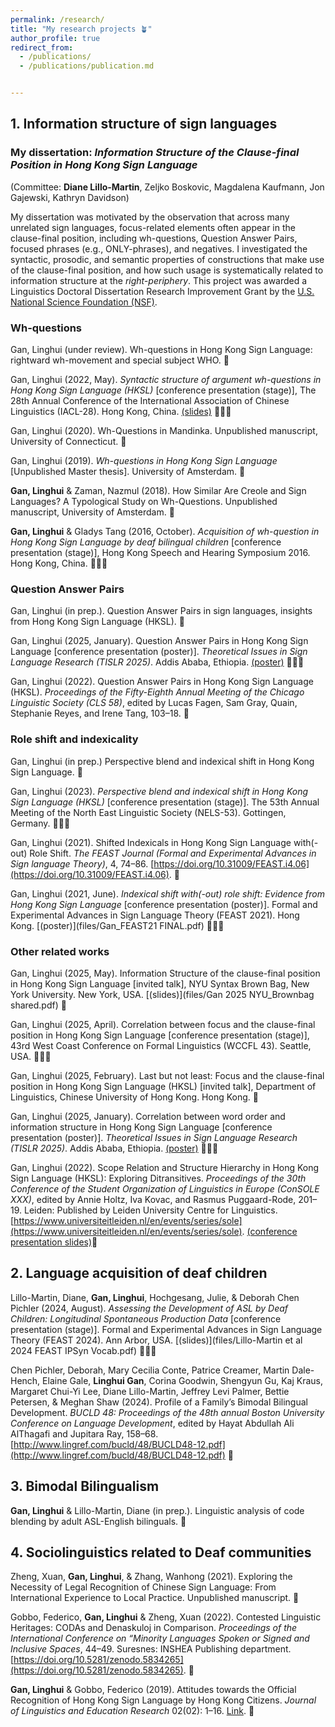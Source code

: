 ```yaml
---
permalink: /research/
title: "My research projects 🪴"
author_profile: true
redirect_from: 
  - /publications/
  - /publications/publication.md


---
```


## 1. Information structure of sign languages 
### My dissertation: *Information Structure of the Clause-final Position in Hong Kong Sign Language* 
(Committee: **Diane Lillo-Martin**, Zeljko Boskovic, Magdalena Kaufmann, Jon Gajewski, Kathryn Davidson)

My dissertation was motivated by the observation that across many unrelated sign languages, focus-related elements often appear in the clause-final position, including wh-questions, Question Answer Pairs, focused phrases (e.g., ONLY-phrases), and negatives. I investigated the syntactic, prosodic, and semantic properties of constructions that make use of the clause-final position, and how such usage is systematically related to information structure at the *right-periphery*. This project was awarded a Linguistics Doctoral Dissertation Research Improvement Grant by the [U.S. National Science Foundation (NSF)](https://www.nsf.gov/funding/opportunities/ling-ddri-linguistics-program-doctoral-dissertation-research).


### Wh-questions  
Gan, Linghui (under review). Wh-questions in Hong Kong Sign Language: rightward wh-movement and special subject WHO. 📝

Gan, Linghui (2022, May). *Syntactic structure of argument wh-questions in Hong Kong Sign Language (HKSL)* [conference presentation (stage)], The 28th Annual Conference of the International Association of Chinese Linguistics (IACL-28). Hong Kong, China. [(slides)](files/Gan_IACL_28_slides(full).pdf) 👩🏻‍🏫

Gan, Linghui (2020). Wh-Questions in Mandinka. Unpublished manuscript, University of Connecticut. 📝

Gan, Linghui (2019). *Wh-questions in Hong Kong Sign Language* [Unpublished Master thesis]. University of Amsterdam. 📝

**Gan, Linghui** & Zaman, Nazmul (2018). How Similar Are Creole and Sign Languages? A Typological Study on Wh-Questions. Unpublished manuscript, University of Amsterdam. 📝

**Gan, Linghui** & Gladys Tang (2016, October). *Acquisition of wh-question in Hong Kong Sign Language by deaf bilingual children* [conference presentation (stage)], Hong Kong Speech and Hearing Symposium 2016. Hong Kong, China. 👩🏻‍🏫 

### Question Answer Pairs  
Gan, Linghui (in prep.). Question Answer Pairs in sign languages, insights from Hong Kong Sign Language (HKSL). 📝

Gan, Linghui (2025, January). Question Answer Pairs in Hong Kong Sign Language [conference presentation (poster)]. *Theoretical Issues in Sign Language Research (TISLR 2025)*. Addis Ababa, Ethiopia. [(poster)](files/Gan_QAP-TISLR.pdf) 👩🏻‍🏫

Gan, Linghui (2022). Question Answer Pairs in Hong Kong Sign Language (HKSL). *Proceedings of the Fifty-Eighth Annual Meeting of the Chicago Linguistic Society (CLS 58)*, edited by Lucas Fagen, Sam Gray, Quain, Stephanie Reyes, and Irene Tang, 103–18. 📄


### Role shift and indexicality  
Gan, Linghui (in prep.) Perspective blend and indexical shift in Hong Kong Sign Language. 📝

Gan, Linghui (2023). *Perspective blend and indexical shift in Hong Kong Sign Language (HKSL)* [conference presentation (stage)]. The 53th Annual Meeting of the North East Linguistic Society (NELS-53). Gottingen, Germany. 👩🏻‍🏫

Gan, Linghui (2021). Shifted Indexicals in Hong Kong Sign Language with(-out) Role Shift. *The FEAST Journal (Formal and Experimental Advances in Sign language Theory)*, 4, 74–86.
[https://doi.org/10.31009/FEAST.i4.06](https://doi.org/10.31009/FEAST.i4.06). 📄

Gan, Linghui (2021, June). *Indexical shift with(-out) role shift: Evidence from Hong Kong Sign Language* [conference presentation (poster)]. Formal and Experimental Advances in Sign Language Theory (FEAST 2021). Hong Kong. [(poster)](files/Gan_FEAST21 FINAL.pdf) 👩🏻‍🏫

### Other related works
Gan, Linghui (2025, May). Information Structure of the clause-final position in Hong Kong Sign Language [invited talk], NYU Syntax Brown Bag, New York University. New York, USA. [(slides)](files/Gan 2025 NYU_Brownbag shared.pdf) 💬

Gan, Linghui (2025, April). Correlation between focus and the clause-final position in Hong Kong Sign Language [conference presentation (stage)], 43rd West Coast Conference on Formal Linguistics (WCCFL 43). Seattle, USA. 👩🏻‍🏫

Gan, Linghui (2025, February). Last but not least: Focus and the clause-final position in Hong Kong Sign Language (HKSL) [invited talk], Department of Linguistics, Chinese University of Hong Kong. Hong Kong. 💬

Gan, Linghui (2025, January). Correlation between word order and information structure in Hong Kong Sign Language [conference presentation (poster)]. *Theoretical Issues in Sign Language Research (TISLR 2025)*. Addis Ababa, Ethiopia. [(poster)](files/Gan_WO_TISLR.pdf) 👩🏻‍🏫

Gan, Linghui (2022). Scope Relation and Structure Hierarchy in Hong Kong Sign Language (HKSL): Exploring Ditransitives. *Proceedings of the 30th Conference of the Student Organization of Linguistics in Europe (ConSOLE XXX)*, edited by Annie Holtz, Iva Kovac, and Rasmus Puggaard-Rode, 201–19. Leiden: Published by Leiden University Centre for Linguistics. [https://www.universiteitleiden.nl/en/events/series/sole](https://www.universiteitleiden.nl/en/events/series/sole). [(conference presentation slides)](files/Gan_ConSOLE_slides.pdf)📄


## 2. Language acquisition of deaf children 
Lillo-Martin, Diane, **Gan, Linghui**, Hochgesang, Julie, & Deborah Chen Pichler (2024, August). *Assessing the Development of ASL by Deaf Children: Longitudinal Spontaneous Production Data* [conference presentation (stage)]. Formal and Experimental Advances in Sign Language Theory (FEAST 2024). Ann Arbor, USA. [(slides)](files/Lillo-Martin et al 2024 FEAST IPSyn Vocab.pdf) 👩🏻‍🏫

Chen Pichler, Deborah, Mary Cecilia Conte, Patrice Creamer, Martin Dale-Hench, Elaine Gale, **Linghui Gan**, Corina Goodwin, Shengyun Gu, Kaj Kraus, Margaret Chui-Yi Lee, Diane Lillo-Martin, Jeffrey Levi Palmer, Bettie Petersen, & Meghan Shaw (2024). Profile of a Family’s Bimodal Bilingual Development. *BUCLD 48: Proceedings of the 48th annual Boston University Conference on Language Development*, edited by Hayat Abdullah Ali AlThagafi and Jupitara Ray, 158–68. [http://www.lingref.com/bucld/48/BUCLD48-12.pdf](http://www.lingref.com/bucld/48/BUCLD48-12.pdf) 📄

## 3. Bimodal Bilingualism
**Gan, Linghui** & Lillo-Martin, Diane (in prep.). Linguistic analysis of code blending by adult ASL-English bilinguals. 📝 

## 4. Sociolinguistics related to Deaf communities 
Zheng, Xuan, **Gan, Linghui**, & Zhang, Wanhong (2021). Exploring the Necessity of Legal Recognition of Chinese Sign Language: From International Experience to Local Practice. Unpublished manuscript. 📝

Gobbo, Federico, **Gan, Linghui** & Zheng, Xuan (2022). Contested Linguistic Heritages: CODAs and Denaskuloj in Comparison. *Proceedings of the International Conference on “Minority Languages Spoken or Signed and Inclusive Spaces*, 44–49. Suresnes: INSHEA Publishing department. [https://doi.org/10.5281/zenodo.5834265](https://doi.org/10.5281/zenodo.5834265). 📄

**Gan, Linghui** & Gobbo, Federico (2019). Attitudes towards the Official Recognition of Hong Kong Sign Language by Hong Kong Citizens. *Journal of Linguistics and Education Research* 02(02): 1–16. [Link](https://hdl.handle.net/11245.1/87570616-d0c4-42f0-a4b5-4b08bad93643). 📄

